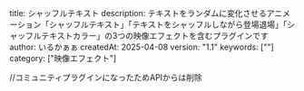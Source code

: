title: シャッフルテキスト
description: テキストをランダムに変化させるアニメーション「シャッフルテキスト」「テキストをシャッフルしながら登場退場」「シャッフルテキストカラー」の3つの映像エフェクトを含むプラグインです
author: いるかぁぁ
createdAt: 2025-04-08
version: "1.1"
keywords: [""]
category: ["映像エフェクト"]

//コミュニティプラグインになったためAPIからは削除